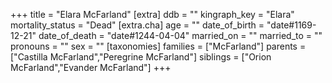 +++
title = "Elara McFarland"
[extra]
ddb = ""
kingraph_key = "Elara"
mortality_status = "Dead"
[extra.cha]
age = ""
date_of_birth = "date#1169-12-21"
date_of_death = "date#1244-04-04"
married_on = ""
married_to = ""
pronouns = ""
sex = ""
[taxonomies]
families = ["McFarland"]
parents = ["Castilla McFarland","Peregrine McFarland"]
siblings = ["Orion McFarland","Evander McFarland"]
+++

